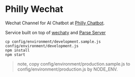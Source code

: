 # Philly Wechat
Wechat Channel for AI Chatbot at [Philly Chatbot](https://github.com/snaplingo-org/chatbot-mvp).

Service built on top of [wechaty](https://github.com/wechaty/wechaty) and [Parse Server](https://parseplatform.github.io/#server)

```
cp config/environment/development.sample.js config/environment/development.js
npm install
npm start
```

> note, copy config/environment/production.sample.js to config/environment/production.js by NODE_ENV.


